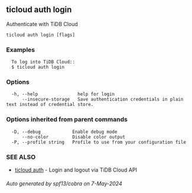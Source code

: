 ## ticloud auth login

Authenticate with TiDB Cloud

```
ticloud auth login [flags]
```

### Examples

```
  To log into TiDB Cloud::
  $ ticloud auth login
```

### Options

```
  -h, --help               help for login
      --insecure-storage   Save authentication credentials in plain text instead of credential store.
```

### Options inherited from parent commands

```
  -D, --debug            Enable debug mode
      --no-color         Disable color output
  -P, --profile string   Profile to use from your configuration file
```

### SEE ALSO

* [ticloud auth](ticloud_auth.md)	 - Login and logout via TiDB Cloud API

###### Auto generated by spf13/cobra on 7-May-2024
